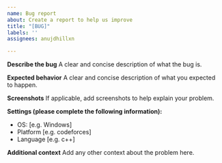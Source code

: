 ```yaml
---
name: Bug report
about: Create a report to help us improve
title: "[BUG]"
labels: ''
assignees: anujdhillxn

---
```


**Describe the bug**
A clear and concise description of what the bug is.

**Expected behavior**
A clear and concise description of what you expected to happen.

**Screenshots**
If applicable, add screenshots to help explain your problem.

**Settings (please complete the following information):**
 - OS: [e.g. Windows]
 - Platform [e.g. codeforces]
 - Language [e.g. c++]

**Additional context**
Add any other context about the problem here.
